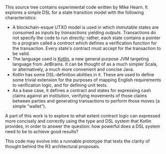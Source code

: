 This source tree contains experimental code written by Mike Hearn. It explores a simple DSL for a state transition
model with the following characteristics:

* A blockchain-esque UTXO model is used in which immutable states are consumed as _inputs_ by _transactions_ yielding
  _outputs_. Transactions do not specify the code to run directly: rather, each state contains a pointer to a program
  called a _contract_ which defines a verification function for the transaction. Every state's contract must accept
  for the transaction to be valid.
* The language used is [Kotlin](https://kotlinlang.org/), a new general purpose JVM targeting language from JetBrains.
  It can be thought of as a much simpler Scala, or alternatively, a much more convenient and concise Java.
* Kotlin has some DSL-definition abilities in it. These are used to define some trivial extension for the purposes of
  mapping English requirements to verification logic, and for defining unit tests.
* As a base case, it defines a contract and states for expressing cash claims against an institution, verifying movements
  of those claims between parties and generating transactions to perform those moves (a simple "wallet").
  
A part of this work is to explore to what extent contract logic can expressed more concisely and correctly using the
type and DSL system that Kotlin provides, in order to answer the question: how powerful does a DSL system need to be to
achieve good results?

This code may evolve into a runnable prototype that tests the clarity of thought behind the R3 architectural proposals.